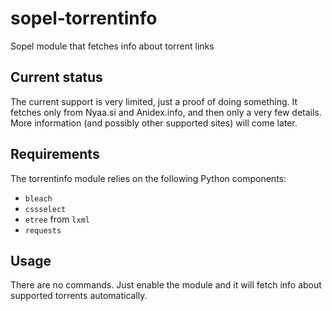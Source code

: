 # sopel-torrentinfo
Sopel module that fetches info about torrent links

## Current status

The current support is very limited, just a proof of doing something. It fetches
only from Nyaa.si and Anidex.info, and then only a very few details. More
information (and possibly other supported sites) will come later.

## Requirements
The torrentinfo module relies on the following Python components:

* `bleach`
* `cssselect`
* `etree` from `lxml`
* `requests`

## Usage
There are no commands. Just enable the module and it will fetch info about
supported torrents automatically.
